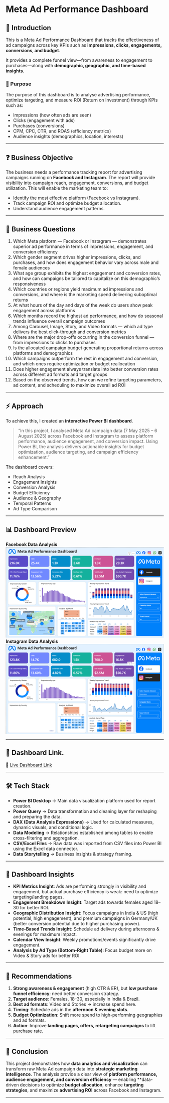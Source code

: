 # Meta Ad Performance Dashboard

## 📌 Introduction 
This is a Meta Ad Performance Dashboard that tracks the effectiveness of ad campaigns across key KPIs such as **impressions, clicks, engagements, conversions, and budget**.

It provides a complete funnel view—from awareness to engagement to purchases—along with **demographic, geographic, and time-based insights**.

### 🎯 Purpose
The purpose of this dashboard is to analyse advertising performance, optimize targeting, and measure ROI (Return on Investment) through KPIs such as: 
- Impressions (how often ads are seen) 
- Clicks (engagement with ads) 
- Purchases (conversions) 
- CPM, CPC, CTR, and ROAS (efficiency metrics) 
- Audience insights (demographics, location, interests)

---

## ❓ Business Objective
The business needs a performance tracking report for advertising campaigns running on **Facebook and Instagram**. The report will provide visibility into campaign reach, engagement, conversions, and budget utilization. This will enable the marketing team to:
- Identify the most effective platform (Facebook vs Instagram). 
- Track campaign ROI and optimize budget allocation. 
- Understand audience engagement patterns.
 
---

## 🔎 Business Questions 

1. Which Meta platform — Facebook or Instagram — demonstrates superior ad performance in terms of impressions, engagement, and conversion efficiency
2. Which gender segment drives higher impressions, clicks, and purchases, and how does engagement behavior vary across male and female audiences
3. What age group exhibits the highest engagement and conversion rates, and how can campaigns be tailored to capitalize on this demographic’s responsiveness
4. Which countries or regions yield maximum ad impressions and conversions, and where is the marketing spend delivering suboptimal returns
5. At what hours of the day and days of the week do users show peak engagement across platforms
6. Which months record the highest ad performance, and how do seasonal trends influence overall campaign outcomes
7. Among Carousel, Image, Story, and Video formats — which ad type delivers the best click-through and conversion metrics
8. Where are the major drop-offs occurring in the conversion funnel — from impressions to clicks to purchases
9. Is the allocated campaign budget generating proportional returns across platforms and demographics
10. Which campaigns outperform the rest in engagement and conversion, and which ones require optimization or budget reallocation
11. Does higher engagement always translate into better conversion rates across different ad formats and target groups
12. Based on the observed trends, how can we refine targeting parameters, ad content, and scheduling to maximize overall ad ROI

---

## ⚡ Approach 
To achieve this, I created an **interactive Power BI dashboard**. 

> “In this project, I analysed Meta Ad campaign data (7 May 2025 – 6 August 2025) across Facebook and Instagram to assess platform performance, audience engagement, and conversion impact. Using Power BI, the analysis delivers actionable insights for budget optimization, audience targeting, and campaign efficiency enhancement.”

The dashboard covers: 
- Reach Analysis
- Engagement Insights
- Conversion Analysis
- Budget Efficiency
- Audience & Geography
- Temporal Patterns
- Ad Type Comparison

---

## 📊 Dashboard Preview 

**Facebook Data Analysis**
![Dashboard Overview](https://github.com/Shivam4410/Meta-Ads-Performance-Data-Analysis-Project/blob/main/Facebook%20Data%20Analysis.png)
**Instagram Data Analysis**
![Dashboard Overview](https://github.com/Shivam4410/Meta-Ads-Performance-Data-Analysis-Project/blob/main/Instagram%20Data%20Analysis.png)

---

## 🎥 Dashboard Link. 

🔗 [Live Dashboard Link](https://app.powerbi.com/groups/b51cf3cc-d6e9-4767-9675-dcb8c27c7b63/reports/c4600813-9c5c-4e23-ae7e-9e1b917e72ba/7ab55b323c7000d0b801?experience=power-bi)

---

## 🛠️ Tech Stack 

- **Power BI Desktop** → Main data visualization platform used for report creation.
- **Power Query** → Data transformation and cleaning layer for reshaping and preparing the data.
- **DAX (Data Analysis Expressions)** → Used for calculated measures, dynamic visuals, and conditional logic.
- **Data Modeling** → Relationships established among tables to enable cross-filtering and aggregation.
- **CSV/Excel Files** → Raw data was imported from CSV files into Power BI using the Excel data connector.
- **Data Storytelling** → Business insights & strategy framing. 

---

## 🚀 Dashboard Insights
- **KPI Metrics Insight**: Ads are performing strongly in visibility and engagement, but actual purchase efficiency is weak: need to optimize targeting/landing pages.
- **Engagement Breakdown Insight**: Target ads towards females aged 18–30 for better ROI.
- **Geographic Distribution Insight**: Focus campaigns in India & US (high potential, high engagement), and premium campaigns in Germany/UK (better conversion potential due to higher purchasing power). 
- **Time-Based Trends Insight**: Schedule ad delivery during afternoons & evenings for maximum impact.
- **Calendar View Insight**: Weekly promotions/events significantly drive engagement.
- **Analysis by Ad Type (Bottom-Right Table)**: Focus budget more on Video & Story ads for better ROI.  

---

## 📝 Recommendations 
1. **Strong awareness & engagement** (high CTR & ER), but **low purchase funnel efficiency**: need better conversion strategy.  
2. **Target audience**: Females, 18–30, especially in India & Brazil.
3. **Best ad formats**: Video and Stories → increase spend here.
4. **Timing**: Schedule ads in the **afternoon & evening slots**.
5. **Budget Optimization**: Shift more spend to high-performing geographies and ad formats.
6. **Action**: Improve **landing pages, offers, retargeting campaigns** to lift purchase rate.

---

## 📌 Conclusion 
This project demonstrates how **data analytics and visualization** can transform raw Meta Ad campaign data into **strategic marketing intelligence**. 
The analysis provide a clear view of **platform performance, audience engagement, and conversion efficiency** — enabling **data-driven decisions to optimize **budget allocation**, enhance **targeting strategies**, and maximize **advertising ROI** across Facebook and Instagram.


---

